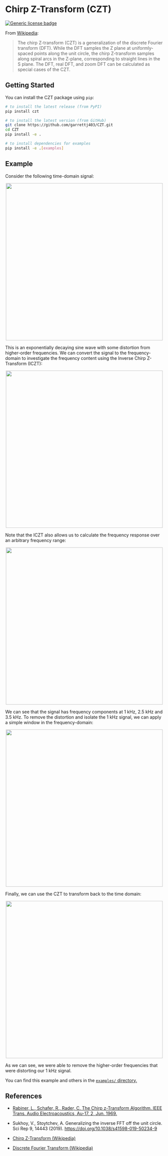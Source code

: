 Chirp Z-Transform (CZT)
=======================

[![Generic license badge](https://img.shields.io/badge/license-MIT-green.svg)](https://shields.io/)

From [Wikipedia](https://en.wikipedia.org/wiki/Chirp_Z-transform):

> The chirp Z-transform (CZT) is a generalization of the discrete Fourier transform (DFT). While the DFT samples the Z plane at uniformly-spaced points along the unit circle, the chirp Z-transform samples along spiral arcs in the Z-plane, corresponding to straight lines in the S plane. The DFT, real DFT, and zoom DFT can be calculated as special cases of the CZT.

Getting Started
---------------

You can install the CZT package using ``pip``:

   ```bash
   # to install the latest release (from PyPI)
   pip install czt

   # to install the latest version (from GitHub)
   git clone https://github.com/garrettj403/CZT.git
   cd CZT
   pip install -e .

   # to install dependencies for examples
   pip install -e .[examples]
   ```

Example
-------

Consider the following time-domain signal:

<p align="center">
<img src="https://raw.githubusercontent.com/garrettj403/CZT/main/examples/results/signal.png" width="500">
</p>

This is an exponentially decaying sine wave with some distortion from higher-order frequencies. We can convert the signal to the frequency-domain to investigate the frequency content using the Inverse Chirp Z-Transform (ICZT):

<p align="center">
<img src="https://raw.githubusercontent.com/garrettj403/CZT/main/examples/results/freq-domain.png" width="500">
</p>

Note that the ICZT also allows us to calculate the frequency response over an arbitrary frequency range:

<p align="center">
<img src="https://raw.githubusercontent.com/garrettj403/CZT/main/examples/results/zoom-czt.png" width="500">
</p>

We can see that the signal has frequency components at 1 kHz, 2.5 kHz and 3.5 kHz. To remove the distortion and isolate the 1 kHz signal, we can apply a simple window in the frequency-domain:

<p align="center">
<img src="https://raw.githubusercontent.com/garrettj403/CZT/main/examples/results/windowed-freq-domain.png" width="500">
</p>

Finally, we can use the CZT to transform back to the time domain:

<p align="center">
<img src="https://raw.githubusercontent.com/garrettj403/CZT/main/examples/results/windowed-time-domain.png" width="500">
</p>

As we can see, we were able to remove the higher-order frequencies that were distorting our 1 kHz signal.

You can find this example and others in the [``examples/`` directory.](https://github.com/garrettj403/CZT/blob/main/examples/)

References
----------

- [Rabiner, L., Schafer, R., Rader, C. The Chirp z-Transform Algorithm. IEEE Trans. Audio Electroacoustics, Au-17, 2, Jun. 1969.](https://web.ece.ucsb.edu/Faculty/Rabiner/ece259/Reprints/015_czt.pdf)

- Sukhoy, V., Stoytchev, A. Generalizing the inverse FFT off the unit circle. Sci Rep 9, 14443 (2019). https://doi.org/10.1038/s41598-019-50234-9

- [Chirp Z-Transform (Wikipedia)](https://en.wikipedia.org/wiki/Chirp_Z-transform)

- [Discrete Fourier Transform (Wikipedia)](https://en.wikipedia.org/wiki/Discrete_Fourier_transform)
